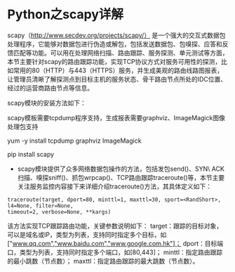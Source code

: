 # Python之scapy详解

scapy（http://www.secdev.org/projects/scapy/） 是一个强大的交互式数据包处理程序，它能够对数据包进行伪造或解包，包括发送数据包、包嗅探、应答和反馈匹配等功能。可以用在处理网络扫描、路由跟踪、服务探测、单元测试等方面，本节主要针对scapy的路由跟踪功能，实现TCP协议方式对服务可用性的探测，比如常用的80（HTTP）与443（HTTPS）服务，并生成美观的路由线路图报表，让管理员清晰了解探测点到目标主机的服务状态、骨干路由节点所处的IDC位置、经过的运营商路由节点等信息。

scapy模块的安装方法如下：

scapy模板需要tcpdump程序支持，生成报表需要graphviz、ImageMagick图像处理包支持

yum -y install tcpdump graphviz ImageMagick 

pip install scapy

* scapy模块提供了众多网络数据包操作的方法，包括发包send()、SYN\ ACK扫描、嗅探sniff()、抓包wrpcap()、TCP路由跟踪traceroute()等，本节主要关注服务监控内容接下来详细介绍traceroute()方法，其具体定义如下：

```
traceroute(target, dport=80, minttl=1, maxttl=30, sport=<RandShort>, l4=None, filter=None, 
timeout=2, verbose=None, **kargs)
```

该方法实现TCP跟踪路由功能，关键参数说明如下：
target：跟踪的目标对象，可以是域名或IP，类型为列表，支持同时指定多个目标，如["www.qq.com","www.baidu.com","www.google.com.hk"]；
dport：目标端口，类型为列表，支持同时指定多个端口，如[80,443]；
minttl：指定路由跟踪的最小跳数（节点数）；
maxttl：指定路由跟踪的最大跳数（节点数）。
